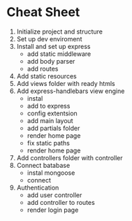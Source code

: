 # Cheat Sheet

1. Initialize project and structure
2. Set up dev enviroment
3. Install and set up express
    - add static middleware
    - add body parser
    - add routes
4. Add static resources
5. Add views folder with ready htmls
6. Add express-handlebars view engine
    - instal
    - add to express
    - config extentsion
    - add main layout
    - add partials folder
    - render home page
    - fix static paths
    - render home page
7. Add controllers folder with controller
8. Connect batabase
    - instal mongoose
    - connect
9. Authentication
    - add user controller
    - add controller to routes
    - render login page